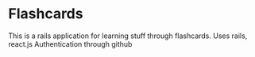 # Flashcards

This is a rails application for learning stuff through flashcards.
Uses rails, react.js
Authentication through github